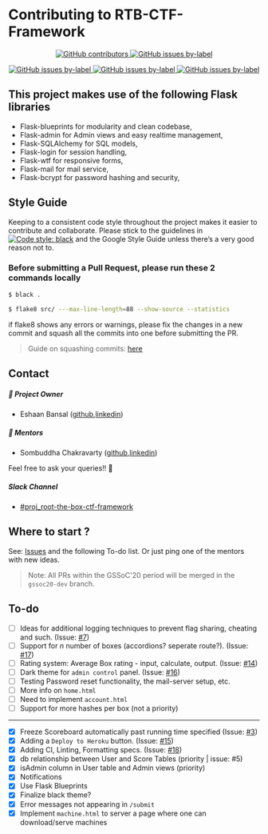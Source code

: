 
# Contributing to RTB-CTF-Framework

<p align="center">
  <a href="https://github.com/abs0lut3pwn4g3/RTB-CTF-Framework/graphs/contributors">
    <img alt="GitHub contributors" src="https://img.shields.io/github/contributors-anon/abs0lut3pwn4g3/RTB-CTF-Framework?color=red&logo=github&style=for-the-badge">
  </a>
  <a href="https://github.com/abs0lut3pwn4g3/RTB-CTF-Framework/issues?q=is%3Aopen+is%3Aissue+label%3Agssoc20">
  	<img alt="GitHub issues by-label" src="https://img.shields.io/github/issues/abs0lut3pwn4g3/RTB-CTF-Framework/gssoc20?color=deeppink&style=for-the-badge">
  </a>
</p>

<p align="center">
  <a href="https://github.com/abs0lut3pwn4g3/RTB-CTF-Framework/issues?q=is%3Aopen+is%3Aissue+label%3Aeasy">
    <img alt="GitHub issues by-label" src="https://img.shields.io/github/issues/abs0lut3pwn4g3/RTB-CTF-Framework/easy?color=seagreen&style=for-the-badge">
  </a>
  <a href="https://github.com/abs0lut3pwn4g3/RTB-CTF-Framework/issues?q=is%3Aopen+is%3Aissue+label%3Amedium">
    <img alt="GitHub issues by-label" src="https://img.shields.io/github/issues/abs0lut3pwn4g3/RTB-CTF-Framework/medium?color=%23e99695&style=for-the-badge">
  </a>
  <a href="https://github.com/abs0lut3pwn4g3/RTB-CTF-Framework/issues?q=is%3Aopen+is%3Aissue+label%3Ahard">
    <img alt="GitHub issues by-label" src="https://img.shields.io/github/issues/abs0lut3pwn4g3/RTB-CTF-Framework/hard?color=%23cc317c%09&style=for-the-badge">
  </a>
</p>

## This project makes use of the following Flask libraries

* Flask-blueprints for modularity and clean codebase,
* Flask-admin for Admin views and easy realtime management,
* Flask-SQLAlchemy for SQL models, 
* Flask-login for session handling,
* Flask-wtf for responsive forms,
* Flask-mail for mail service,
* Flask-bcrypt for password hashing and security,

## Style Guide

Keeping to a consistent code style throughout the project makes it easier to contribute and collaborate. Please stick to the guidelines in [![Code style: black](https://img.shields.io/badge/code%20style-black-000000.svg)](https://github.com/psf/black) and the Google Style Guide unless there’s a very good reason not to.

### Before submitting a Pull Request, please run these 2 commands locally

```bash
$ black .
```

```bash
$ flake8 src/ ---max-line-length=88 --show-source --statistics
```

if flake8 shows any errors or warnings, please fix the changes in a new commit and squash all the commits into one before submitting the PR.

> Guide on squashing commits: [here](https://github.com/wprig/wprig/wiki/How-to-squash-commits)

## Contact

##### 👨 Project Owner

- Eshaan Bansal ([github](https://github.com/eshaan7),[linkedin](https://www.linkedin.com/in/eshaan7/))

##### 👬 Mentors

- Sombuddha Chakravarty ([github](https://github.com/sammy1997),[linkedin](https://www.linkedin.com/in/sombuddha-chakravarty-9482b5131/))

Feel free to ask your queries!! 🙌

##### Slack Channel

- [#proj_root-the-box-ctf-framework](https://app.slack.com/client/TRN1H1V43/CUC71PDD2)

## Where to start ? 

See: [Issues](https://github.com/abs0lut3pwn4g3/RTB-CTF-Framework/issues) and the following To-do list. Or just ping one of the mentors with new ideas.

> Note: All PRs within the GSSoC'20 period will be merged in the `gssoc20-dev` branch.

## To-do

- [ ] Ideas for additional logging techniques to prevent flag sharing, cheating and such. (Issue: [#7](https://github.com/abs0lut3pwn4g3/RTB-CTF-Framework/issues/7))
- [ ] Support for *n* number of boxes (accordions? seperate route?). (Issue: [#17](https://github.com/abs0lut3pwn4g3/RTB-CTF-Framework/issues/17))
- [ ] Rating system: Average Box rating - input, calculate, output. (Issue: [#14](https://github.com/abs0lut3pwn4g3/RTB-CTF-Framework/issues/14))
- [ ] Dark theme for `admin control` panel. (Issue: [#16](https://github.com/abs0lut3pwn4g3/RTB-CTF-Framework/issues/16))
- [ ] Testing Password reset functionality, the mail-server setup, etc.
- [ ] More info on `home.html`
- [ ] Need to implement `account.html`
- [ ] Support for more hashes per box (not a priority)

<hr/>

- [x] Freeze Scoreboard automatically past running time specified (Issue: [#3](https://github.com/abs0lut3pwn4g3/RTB-CTF-Framework/issues/3))
- [x] Adding a `Deploy to Heroku` button. (Issue: [#15](https://github.com/abs0lut3pwn4g3/RTB-CTF-Framework/issues/15))
- [x] Adding CI, Linting, Formatting specs. (Issue: [#18](https://github.com/abs0lut3pwn4g3/RTB-CTF-Framework/issues/18))
- [x] db relationship between User and Score Tables (priority | issue: #5)
- [x] isAdmin column in User table and Admin views (priority)
- [x] Notifications
- [x] Use Flask Blueprints
- [x] Finalize black theme?
- [x] Error messages not appearing in `/submit`
- [x] Implement `machine.html` to server a page where one can download/serve machines
